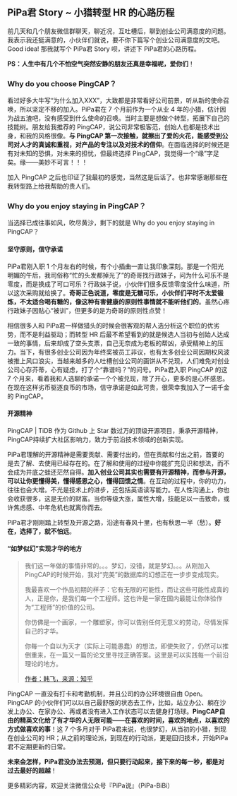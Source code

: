 ## PiPa君 Story ~ 小猎转型 HR 的心路历程

前几天和几个朋友微信群聊天，聊近况，互吐槽后，聊到创业公司满意度的问题。我表示我还挺满意的，小伙伴们就说，要不你下篇写个创业公司满意度的文吧。Good idea! 那我就写个 PiPa君 Story 呗，讲述下 PiPa君的心路历程。

**PS：人生中有几个不怕空气突然安静的朋友还真是幸福呢，爱你们**！

### Why do you choose PingCAP？

看过好多大牛写“为什么加入XXX”，大致都是非常看好公司前景，听从新的使命召唤，所以坚定不移的加入。PiPa君在 7 个月前作为一个从业 4 年的小猎，估计因为战五渣吧，没有感受到什么使命的召唤。当时主要是想做个转型，拓展下自己的技能树。朋友给我推荐的 PingCAP，说公司非常极客范，创始人也都是技术出身，和我的风格很像。**与 PingCAP 第一次接触，就擦出了爱的火花，能感受到公司对人才的真诚和重视，对产品的专注以及对技术的信仰**。在面临选择的时候还是有对未知的恐惧，对未来的担忧，但最终选择 PingCAP，我觉得一个“缘”字足矣。缘——美妙不可言！！！

加入 PingCAP 之后也印证了我最初的感觉，当然这是后话了。也非常感谢那些在我转型路上给我帮助的贵人们。

### Why do you enjoy staying in PingCAP？

当选择已成往事如风，吹尽黄沙，剩下的就是 Why do you enjoy staying in PingCAP？

#### 坚守原则，信守承诺

PiPa君刚入职 1 个月左右的时候，有个小插曲一直让我印象深刻。那是一个阳光明媚的午后，我司俗称“忙的头发都掉光了”的奇哥找行政妹子，问为什么可乐不是零度，而是换成了可口可乐？行政妹子说，小伙伴们很多反馈零度没什么味道，所以这次采购就给换了。**奇哥正色说道，零度是无糖可乐，小伙伴们平时不太爱锻炼，不太适合喝有糖的，像这种有害健康的原则性事情就不能听他们的**。虽然心疼行政妹子因贴心“被训”，但更多的是为奇哥的原则性点赞！

相信很多人和 PiPa君一样做猎头的时候会很客观的帮人选分析这个职位的优劣势，而不是利益驱动；而转型 HR 后最不希望看到的就是候选人当初与创始人达成一致的事情，后来却成了空头支票，自己无奈成为老板的帮凶，承受精神上的压力。当下，有很多创业公司因为年终奖被员工非议，也有太多创业公司因期权风波被推上风口浪尖，当越来越多的人吐槽创业公司的画饼从不兑现，人们难免对创业公司心存芥蒂，心有疑虑，打了个“靠谱吗？”的问号。PiPa君入职 PingCAP 的这 7 个月来，看着我和人选聊的承诺一个个被兑现，除了开心，更多的是心怀感恩。在现在这样劣币驱逐良币的市场，信守承诺是如此可贵，很荣幸我加入了一诺千金的 PingCAP。

#### 开源精神

PingCAP | TiDB 作为 Github 上 Star 数过万的顶级开源项目，秉承开源精神，PingCAP持续扩大社区影响力，致力于前沿技术领域的创新实现。

PiPa君理解的开源精神是需要贡献、需要付出的，但在贡献和付出之前，首要的是去了解、去使用已经存在的。在了解和使用的过程中你能扩充见识和想法，而不会成为井底之蛙还茫然自得。**加入创业公司其实也需要有开源精神，而参与开源，可以让你更懂得美，懂得感恩之心，懂得回馈之情**。在互动的过程中，你的功力，往往也会大增。不光是技术上的进步，还包括英语读写能力。在人性沟通上，你也会收获很多，这是无价的财富。当你等级大涨，属性大增，技能足以一击致命，或许焦虑感、中年危机也就离你而去。

PiPa君才刚刚踏上转型及开源之路，沿途有春风十里，也有秋思一半（愁）。**好在，选择了，就不怕远**。

####  “如梦似幻”实现才华的地方

> 我们这一年做的事情非常的。。。梦幻，没错，就是梦幻。。。从刚加入PingCAP的时候开始，我对“完美”的数据库的幻想正在一步步变成现实。
> 
> 我最喜欢一个作品初期的样子：它有无限的可能性，而让这些可能性成真的人，正是你，是我们每一个工程师。这也许是一家在国内最能让你体验作为“工程师”的价值的公司。
> 
> 你仿佛是一个画家，一个雕塑家，你可以告别任何无意义的劳动，尽情发挥自己的才华。
> 
> 你每一个自以为天才（实际上可能愚蠢）的想法，即使失败了，仍然可以推倒重来，在一篇又一篇的论文里寻找正确答案。这里是可以实践每一个前沿理论的地方。
> 
> [作者：韩飞，来源：知乎](https://www.zhihu.com/question/64878683/answer/225394370)

PingCAP 一直没有打卡和考勤机制，并且公司的办公环境很自由 Open。PingCAP 的小伙伴们可以以自己最舒服的状态去工作，比如，站立办公、躺在沙发上办公、在家办公、再或者没有进入工作状态可以去健身打场球。**PingCAP自由的精英文化给了有才华的人无限可能——在喜欢的时间，喜欢的地点，以喜欢的方式做喜欢的事**！这 7 个多月对于 PiPa君来说，也很梦幻，从当初的小猎，到现在创业公司的 HR；从之前的理论派，到现在的行动派，更是回归技术，开始PiPa君不定期更新的日常。

**未来会怎样，PiPa君没办法去预测，但只要行动起来，接下来的每一秒，都是对过去最好的超越**！

更多精彩内容，欢迎关注微信公众号『PiPa说』（PiPa-BiBi）